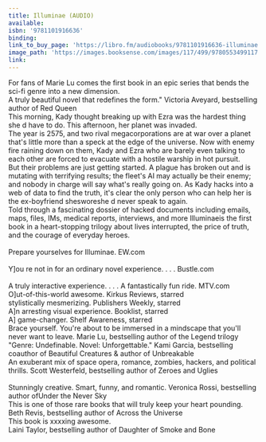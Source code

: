 ```yaml
---
title: Illuminae (AUDIO)
available:
isbn: '9781101916636'
binding:
link_to_buy_page: 'https://libro.fm/audiobooks/9781101916636-illuminae'
image_path: 'https://images.booksense.com/images/117/499/9780553499117.jpg'
link:
---
```



For fans of Marie Lu comes the first book in an epic series that bends the sci-fi genre into a new dimension.&nbsp;
<br>A truly beautiful novel that redefines the form." Victoria Aveyard, bestselling author of Red Queen&nbsp;
<br>This morning, Kady thought breaking up with Ezra was the hardest thing she d have to do. This afternoon, her planet was invaded.
<br>The year is 2575, and two rival megacorporations are at war over a planet that's little more than a speck at the edge of the universe. Now with enemy fire raining down on them, Kady and Ezra who are barely even talking to each other are forced to evacuate with a hostile warship in hot pursuit.
<br>But their problems are just getting started. A plague has broken out and is mutating with terrifying results; the fleet's AI may actually be their enemy; and nobody in charge will say what's really going on. As Kady hacks into a web of data to find the truth, it's clear the only person who can help her is the ex-boyfriend shesworeshe d never speak to again.
<br>Told through a fascinating dossier of hacked documents including emails, maps, files, IMs, medical reports, interviews, and more Illuminaeis the first book in a heart-stopping trilogy about lives interrupted, the price of truth, and the courage of everyday heroes.
<br>
<br>Prepare yourselves for Illuminae. EW.com
<br>
<br>Y]ou re not in for an ordinary novel experience. . . . Bustle.com
<br>
<br>A truly interactive experience. . . . A fantastically fun ride. MTV.com&nbsp;
<br>O]ut-of-this-world awesome. Kirkus Reviews, starred&nbsp;
<br>stylistically mesmerizing. Publishers Weekly, starred&nbsp;
<br>A]n arresting visual experience. Booklist, starred&nbsp;
<br>A] game-changer. Shelf Awareness, starred&nbsp;
<br>Brace yourself. You're about to be immersed in a mindscape that you'll never want to leave. Marie Lu, bestselling author of the Legend trilogy&nbsp;
<br>"Genre: Undefinable. Novel: Unforgettable." Kami Garcia, bestselling coauthor of Beautiful Creatures & author of Unbreakable&nbsp;
<br>An exuberant mix of space opera, romance, zombies, hackers, and political thrills. Scott Westerfeld, bestselling author of Zeroes and Uglies
<br>
<br>Stunningly creative. Smart, funny, and romantic. Veronica Rossi, bestselling author ofUnder the Never Sky&nbsp;
<br>This is one of those rare books that will truly keep your heart pounding. Beth Revis, bestselling author of Across the Universe&nbsp;
<br>This book is xxxxing awesome.&nbsp;
<br>Laini Taylor, bestselling author of Daughter of Smoke and Bone